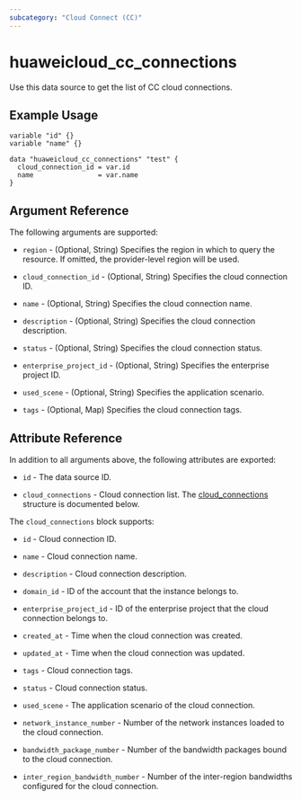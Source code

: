 ```yaml
---
subcategory: "Cloud Connect (CC)"
---
```


# huaweicloud_cc_connections

Use this data source to get the list of CC cloud connections.

## Example Usage

```hcl
variable "id" {}
variable "name" {}

data "huaweicloud_cc_connections" "test" {
  cloud_connection_id = var.id
  name                = var.name
}
```

## Argument Reference

The following arguments are supported:

* `region` - (Optional, String) Specifies the region in which to query the resource.
  If omitted, the provider-level region will be used.

* `cloud_connection_id` - (Optional, String) Specifies the cloud connection ID.

* `name` - (Optional, String) Specifies the cloud connection name.

* `description` - (Optional, String) Specifies the cloud connection description.

* `status` - (Optional, String) Specifies the cloud connection status.

* `enterprise_project_id` - (Optional, String) Specifies the enterprise project ID.

* `used_scene` - (Optional, String) Specifies the application scenario.

* `tags` - (Optional, Map) Specifies the cloud connection tags.

## Attribute Reference

In addition to all arguments above, the following attributes are exported:

* `id` - The data source ID.

* `cloud_connections` - Cloud connection list.
  The [cloud_connections](#CloudConnections) structure is documented below.

<a name="CloudConnections"></a>
The `cloud_connections` block supports:

* `id` - Cloud connection ID.

* `name` - Cloud connection name.

* `description` - Cloud connection description.

* `domain_id` - ID of the account that the instance belongs to.

* `enterprise_project_id` - ID of the enterprise project that the cloud connection belongs to.

* `created_at` - Time when the cloud connection was created.

* `updated_at` - Time when the cloud connection was updated.

* `tags` - Cloud connection tags.

* `status` - Cloud connection status.

* `used_scene` - The application scenario of the cloud connection.

* `network_instance_number` - Number of the network instances loaded to the cloud connection.

* `bandwidth_package_number` - Number of the bandwidth packages bound to the cloud connection.

* `inter_region_bandwidth_number` - Number of the inter-region bandwidths configured for the cloud connection.
